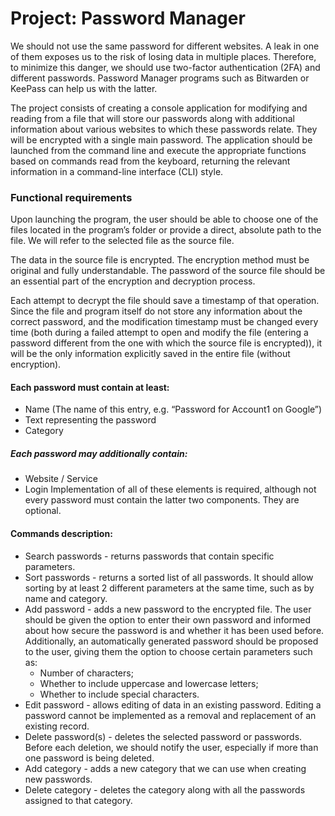# **Project: Password Manager**

We should not use the same password for different websites. A leak in one of them exposes us to the risk of losing data in multiple places. Therefore, to minimize this danger, we should use two-factor authentication (2FA) and different passwords. Password Manager programs such as Bitwarden or KeePass can help us with the latter.

The project consists of creating a console application for modifying and reading from a file that will store our passwords along with additional information about various websites to which these passwords relate. They will be encrypted with a single main password. The application should be launched from the command line and execute the appropriate functions based on commands read from the keyboard, returning the relevant information in a command-line interface (CLI) style.

### Functional requirements

Upon launching the program, the user should be able to choose one of the files located in the program’s folder or provide a direct, absolute path to the file. We will refer to the selected file as the source file.

The data in the source file is encrypted. The encryption method must be original and fully understandable. The password of the source file should be an essential part of the encryption and decryption process.

Each attempt to decrypt the file should save a timestamp of that operation. Since the file and program itself do not store any information about the correct password, and the modification timestamp must be changed every time (both during a failed attempt to open and modify the file (entering a password different from the one with which the source file is encrypted)), it will be the only information explicitly saved in the entire file (without encryption).

#### Each password must contain at least:

* Name (The name of this entry, e.g. “Password for Account1 on Google”)
* Text representing the password
* Category 

##### Each password may additionally contain:
* Website / Service
* Login
Implementation of all of these elements is required, although not every password must contain the latter two components. They are optional.

#### Commands description:
* Search passwords - returns passwords that contain specific parameters.
* Sort passwords - returns a sorted list of all passwords. It should allow sorting by at least 2 different parameters at the same time, such as by name and category.
* Add password - adds a new password to the encrypted file. The user should be given the option to enter their own password and informed about how secure the password is and whether it has been used before. Additionally, an automatically generated password should be proposed to the user, giving them the option to choose certain parameters such as:
  * Number of characters;
  * Whether to include uppercase and lowercase letters;
  * Whether to include special characters.
* Edit password - allows editing of data in an existing password. Editing a password cannot be implemented as a removal and replacement of an existing record.
* Delete password(s) - deletes the selected password or passwords. Before each deletion, we should notify the user, especially if more than one password is being deleted.
* Add category - adds a new category that we can use when creating new passwords.
* Delete category - deletes the category along with all the passwords assigned to that category.